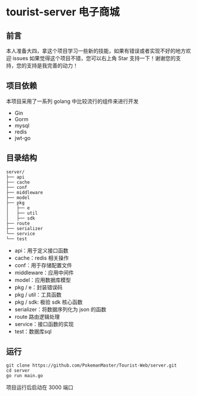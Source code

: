 # tourist-server 电子商城

## 前言

本人准备大四，拿这个项目学习一些新的技能，如果有错误或者实现不好的地方欢迎 issues
如果觉得这个项目不错，您可以右上角 Star 支持一下！谢谢您的支持，您的支持是我完善的动力！

## 项目依赖
本项目采用了一系列 golang 中比较流行的组件来进行开发

- Gin
- Gorm
- mysql
- redis
- jwt-go

## 目录结构
```
server/
├── api
├── cache
├── conf
├── middleware
├── model
├── pkg
│	├── e
│	├── util
│   ├── sdk
├── route
├── serializer
└── service
└── test
```
- api：用于定义接口函数
- cache：redis 相关操作
- conf：用于存储配置文件
- middleware：应用中间件
- model：应用数据库模型
- pkg / e：封装错误码
- pkg / util：工具函数
- pkg / sdk: 极验 sdk 核心函数
- serializer：将数据序列化为 json 的函数
- route 路由逻辑处理
- service：接口函数的实现
- test：数据库sql

## 运行
```
git clone https://github.com/PokemanMaster/Tourist-Web/server.git
cd server
go run main.go
```
项目运行后启动在 3000 端口